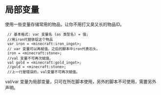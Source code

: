 # 局部变量

使用一些变量存储常用的物品，让你不用打又臭又长的物品ID。

```text
 // 基本格式: var 变量名 (as 类型名) = 值;
 //用iron代替铁锭这个物品
 var iron = <minecraft:iron_ingot>;
 // var 变量可以再赋值，之后的脚本中iron代表石头。
 iron = <minecraft:stone>;
 //val 变量不可再次赋值。
 val gold = <minecraft:gold_ingot>;
 //gold = <minecraft:stone>; 
 //上一行是错误的，val变量不可再次赋值。
```

val/var 变量为局部变量，只可在所在脚本使用，另外的脚本不可使用，需要另外声明。
